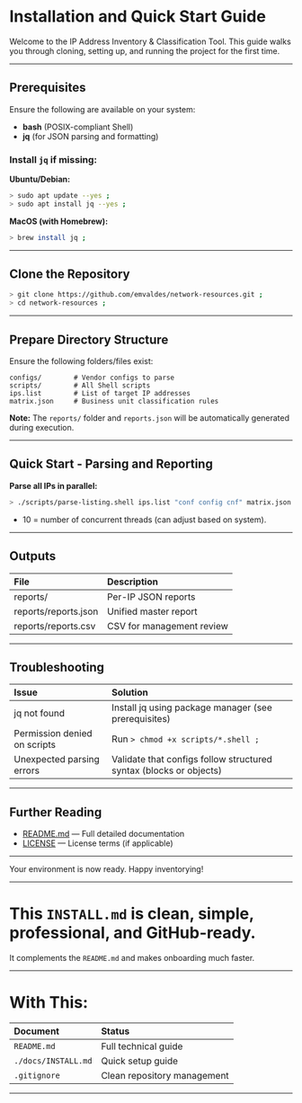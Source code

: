 # Installation and Quick Start Guide

Welcome to the IP Address Inventory & Classification Tool.
This guide walks you through cloning, setting up, and running the project for the first time.

---

## Prerequisites

Ensure the following are available on your system:

- **bash** (POSIX-compliant Shell)
- **jq** (for JSON parsing and formatting)

### Install `jq` if missing:

**Ubuntu/Debian:**
```bash
> sudo apt update --yes ;
> sudo apt install jq --yes ;
```

**MacOS (with Homebrew):**
```bash
> brew install jq ;
```

---

## Clone the Repository

```bash
> git clone https://github.com/emvaldes/network-resources.git ;
> cd network-resources ;
```

---

## Prepare Directory Structure

Ensure the following folders/files exist:

```text
configs/        # Vendor configs to parse
scripts/        # All Shell scripts
ips.list        # List of target IP addresses
matrix.json     # Business unit classification rules
```

**Note:**
The `reports/` folder and `reports.json` will be automatically generated during execution.

---

## Quick Start - Parsing and Reporting

**Parse all IPs in parallel:**

```bash
> ./scripts/parse-listing.shell ips.list "conf config cnf" matrix.json 10
```

- 10 = number of concurrent threads (can adjust based on system).

---

## Outputs

| File | Description |
|:---|:---|
| reports/ | Per-IP JSON reports |
| reports/reports.json | Unified master report |
| reports/reports.csv | CSV for management review |

---

## Troubleshooting

| Issue | Solution |
|:---|:---|
| jq not found | Install jq using package manager (see prerequisites) |
| Permission denied on scripts | Run `> chmod +x scripts/*.shell ;` |
| Unexpected parsing errors | Validate that configs follow structured syntax (blocks or objects) |

---

## Further Reading

- [README.md](./docs/README.md) — Full detailed documentation
- [LICENSE](./docs/LICENSE) — License terms (if applicable)

---

Your environment is now ready.
Happy inventorying!

---

# This `INSTALL.md` is clean, simple, professional, and GitHub-ready.
It complements the `README.md` and makes onboarding much faster.

---

# With This:

| Document | Status |
|:---|:---|
| `README.md` | Full technical guide |
| `./docs/INSTALL.md` | Quick setup guide |
| `.gitignore` | Clean repository management |

---

